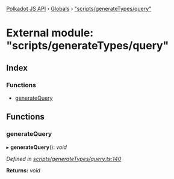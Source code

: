 [Polkadot JS API](../README.md) › [Globals](../globals.md) › ["scripts/generateTypes/query"](_scripts_generatetypes_query_.md)

# External module: "scripts/generateTypes/query"

## Index

### Functions

* [generateQuery](_scripts_generatetypes_query_.md#generatequery)

## Functions

###  generateQuery

▸ **generateQuery**(): *void*

*Defined in [scripts/generateTypes/query.ts:140](https://github.com/polkadot-js/api/blob/7f39c573ce/packages/types/src/scripts/generateTypes/query.ts#L140)*

**Returns:** *void*
